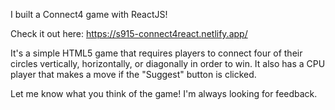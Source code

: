 I built a Connect4 game with ReactJS!

Check it out here: https://s915-connect4react.netlify.app/

It's a simple HTML5 game that requires players to connect four of their circles vertically, horizontally, or diagonally in order to win. It also has a CPU player that makes a move if the "Suggest" button is clicked.

Let me know what you think of the game! I'm always looking for feedback.
